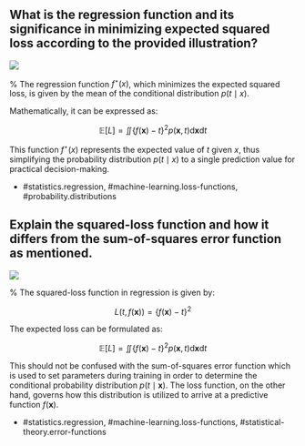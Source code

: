 ## What is the regression function and its significance in minimizing expected squared loss according to the provided illustration?

![](https://cdn.mathpix.com/cropped/2024_05_26_194577429b12ff8ccc6dg-1.jpg?height=539&width=708&top_left_y=219&top_left_x=938)

%
The regression function $f^{\star}(x)$, which minimizes the expected squared loss, is given by the mean of the conditional distribution $p(t \mid x)$.

Mathematically, it can be expressed as:

$$
\mathbb{E}[L]=\iint \{f(\mathbf{x})-t\}^{2} p(\mathbf{x}, t) \mathrm{d} \mathbf{x} \mathrm{d} t
$$

This function $f^{\star}(x)$ represents the expected value of $t$ given $x$, thus simplifying the probability distribution $p(t \mid x)$ to a single prediction value for practical decision-making.

- #statistics.regression, #machine-learning.loss-functions, #probability.distributions

## Explain the squared-loss function and how it differs from the sum-of-squares error function as mentioned.

![](https://cdn.mathpix.com/cropped/2024_05_26_194577429b12ff8ccc6dg-1.jpg?height=539&width=708&top_left_y=219&top_left_x=938)

%
The squared-loss function in regression is given by:

$$
L(t, f(\mathbf{x}))=\{f(\mathbf{x})-t\}^{2}
$$

The expected loss can be formulated as:

$$
\mathbb{E}[L]=\iint \{f(\mathbf{x})-t\}^{2} p(\mathbf{x}, t) \mathrm{d} \mathbf{x} \mathrm{d} t
$$

This should not be confused with the sum-of-squares error function which is used to set parameters during training in order to determine the conditional probability distribution $p(t \mid \mathbf{x})$. The loss function, on the other hand, governs how this distribution is utilized to arrive at a predictive function $f(\mathbf{x})$.

- #statistics.regression, #machine-learning.loss-functions, #statistical-theory.error-functions